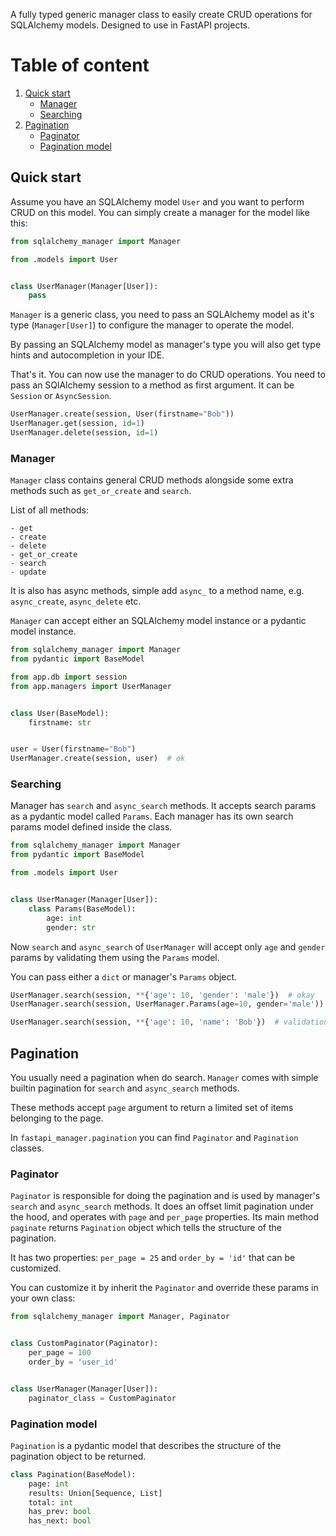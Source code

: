 A fully typed generic manager class to easily create CRUD operations for SQLAlchemy models. Designed to use in FastAPI
projects.

# Table of content

1. [Quick start](#quick-start)
    - [Manager](#manager)
    - [Searching](#searching)
2. [Pagination](#pagination)
    - [Paginator](#paginator)
    - [Pagination model](#pagination-model)

## Quick start

Assume you have an SQLAlchemy model `User` and you want to perform CRUD on this model. You can simply create a manager
for the model like this:

```python
from sqlalchemy_manager import Manager

from .models import User


class UserManager(Manager[User]):
    pass
```

`Manager` is a generic class, you need to pass an SQLAlchemy model as it's type (`Manager[User]`) to configure the
manager to operate the model.

By passing an SQLAlchemy model as manager's type you will also get type hints and autocompletion in your IDE.

That's it. You can now use the manager to do CRUD operations. You need to pass an SQlAlchemy session to a method as
first argument. It can be `Session` or `AsyncSession`.

```python
UserManager.create(session, User(firstname="Bob"))
UserManager.get(session, id=1)
UserManager.delete(session, id=1)
```

### Manager

`Manager` class contains general CRUD methods alongside some extra methods such as `get_or_create` and `search`.

List of all methods:

    - get
    - create
    - delete
    - get_or_create
    - search
    - update

It is also has async methods, simple add `async_` to a method name, e.g. `async_create`, `async_delete` etc.

`Manager` can accept either an SQLAlchemy model instance or a pydantic model instance.

```python
from sqlalchemy_manager import Manager
from pydantic import BaseModel

from app.db import session
from app.managers import UserManager


class User(BaseModel):
    firstname: str


user = User(firstname="Bob")
UserManager.create(session, user)  # ok
```

### Searching

Manager has `search` and `async_search` methods. It accepts search params as a pydantic model called `Params`. Each
manager has its own search params model defined inside the class.

```python
from sqlalchemy_manager import Manager
from pydantic import BaseModel

from .models import User


class UserManager(Manager[User]):
    class Params(BaseModel):
        age: int
        gender: str
```

Now `search` and `async_search` of `UserManager` will accept only `age` and `gender` params by validating them using
the `Params`
model.

You can pass either a `dict` or manager's `Params` object.

```python
UserManager.search(session, **{'age': 10, 'gender': 'male'})  # okay
UserManager.search(session, UserManager.Params(age=10, gender='male'))  # okay

UserManager.search(session, **{'age': 10, 'name': 'Bob'})  # validation error
```

## Pagination

You usually need a pagination when do search. `Manager` comes with simple builtin pagination for `search`
and `async_search` methods.

These methods accept `page` argument to return a limited set of items belonging to the page.

In `fastapi_manager.pagination` you can find `Paginator` and `Pagination` classes.

### Paginator

`Paginator` is responsible for doing the pagination and is used by manager's `search` and `async_search` methods.
It does an offset limit pagination under the hood, and operates with `page` and `per_page` properties.
Its main method `paginate` returns `Pagination` object which tells the structure of the pagination.

It has two properties: `per_page = 25` and `order_by = 'id'` that can be customized.

You can customize it by inherit the `Paginator` and override these params in your own class:

```python
from sqlalchemy_manager import Manager, Paginator


class CustomPaginator(Paginator):
    per_page = 100
    order_by = 'user_id'


class UserManager(Manager[User]):
    paginator_class = CustomPaginator
```

### Pagination model

`Pagination` is a pydantic model that describes the structure of the pagination object to be returned.

```python
class Pagination(BaseModel):
    page: int
    results: Union[Sequence, List]
    total: int
    has_prev: bool
    has_next: bool
```
